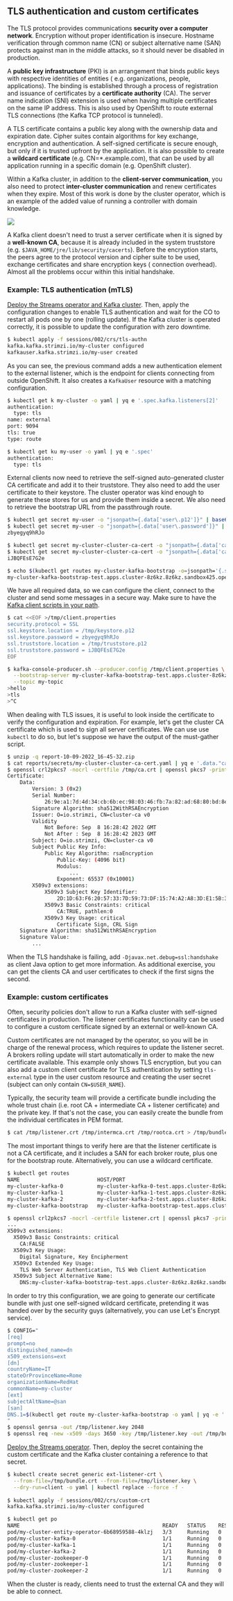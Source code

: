 ## TLS authentication and custom certificates

The TLS protocol provides communications **security over a computer network**. Encryption without proper identification
is insecure. Hostname verification through common name (CN) or subject alternative name (SAN) protects against man in
the middle attacks, so it should never be disabled in production.

A **public key infrastructure** (PKI) is an arrangement that binds public keys with respective identities of entities (
e.g. organizations, people, applications). The binding is established through a process of registration and issuance of
certificates by a **certificate authority** (CA). The server name indication (SNI) extension is used when having
multiple certificates on the same IP address. This is also used by OpenShift to route external TLS connections (the
Kafka TCP protocol is tunneled).

A TLS certificate contains a public key along with the ownership data and expiration date. Cipher suites contain
algorithms for key exchange, encryption and authentication. A self-signed certificate is secure enough, but only if it
is trusted upfront by the application. It is also possible to create a **wildcard certificate** (e.g. CN=*.example.com),
that can be used by all application running in a specific domain (e.g. OpenShift cluster).

Within a Kafka cluster, in addition to the **client-server communication**, you also need to protect **inter-cluster
communication** and renew certificates when they expire. Most of this work is done by the cluster operator, which is an
example of the added value of running a controller with domain knowledge.

![](images/connections.png)

A Kafka client doesn't need to trust a server certificate when it is signed by a **well-known CA**, because it is
already included in the system truststore (e.g. `$JAVA_HOME/jre/lib/security/cacerts`). Before the encryption starts,
the peers agree to the protocol version and cipher suite to be used, exchange certificates and share encryption keys (
connection overhead). Almost all the problems occur within this initial handshake.

### Example: TLS authentication (mTLS)

[Deploy the Streams operator and Kafka cluster](/sessions/001). Then, apply the configuration changes to enable TLS
authentication and wait for the CO to restart all pods one by one (rolling update). If the Kafka cluster is operated
correctly, it is possible to update the configuration with zero downtime.

```sh
$ kubectl apply -f sessions/002/crs/tls-authn
kafka.kafka.strimzi.io/my-cluster configured
kafkauser.kafka.strimzi.io/my-user created
```

As you can see, the previous command adds a new authentication element to the external listener, which is the endpoint
for clients connecting from outside OpenShift. It also creates a `KafkaUser` resource with a matching configuration.

```sh
$ kubectl get k my-cluster -o yaml | yq e '.spec.kafka.listeners[2]'
authentication:
  type: tls
name: external
port: 9094
tls: true
type: route

$ kubectl get ku my-user -o yaml | yq e '.spec'
authentication:
  type: tls
```

External clients now need to retrieve the self-signed auto-generated cluster CA certificate and add it to their
truststore. They also need to add the user certificate to their keystore. The cluster operator was kind enough to
generate these stores for us and provide them inside a secret. We also need to retrieve the bootstrap URL from the
passthrough route.

```sh
$ kubectl get secret my-user -o "jsonpath={.data['user\.p12']}" | base64 -d > /tmp/keystore.p12
$ kubectl get secret my-user -o "jsonpath={.data['user\.password']}" | base64 -d
zbyegyq9hRJo

$ kubectl get secret my-cluster-cluster-ca-cert -o "jsonpath={.data['ca\.p12']}" | base64 -d > /tmp/truststore.p12
$ kubectl get secret my-cluster-cluster-ca-cert -o "jsonpath={.data['ca\.password']}" | base64 -d
iJBQFEsE7G2e

$ echo $(kubectl get routes my-cluster-kafka-bootstrap -o=jsonpath='{.status.ingress[0].host}{"\n"}'):443
my-cluster-kafka-bootstrap-test.apps.cluster-8z6kz.8z6kz.sandbox425.opentlc.com:443
```

We have all required data, so we can configure the client, connect to the cluster and send some messages in a secure
way. Make sure to have the [Kafka client scripts in your path](/sessions/001).

```sh
$ cat <<EOF >/tmp/client.properties
security.protocol = SSL
ssl.keystore.location = /tmp/keystore.p12
ssl.keystore.password = zbyegyq9hRJo
ssl.truststore.location = /tmp/truststore.p12
ssl.truststore.password = iJBQFEsE7G2e
EOF

$ kafka-console-producer.sh --producer.config /tmp/client.properties \
  --bootstrap-server my-cluster-kafka-bootstrap-test.apps.cluster-8z6kz.8z6kz.sandbox425.opentlc.com:443 \
  --topic my-topic
>hello
>tls
>^C 
```

When dealing with TLS issues, it is useful to look inside the certificate to verify the configuration and expiration.
For example, let's get the cluster CA certificate which is used to sign all server certificates. We can use
use `kubectl` to do so, but let's suppose we have the output of the must-gather script.

```sh
$ unzip -q report-10-09-2022_16-45-32.zip
$ cat reports/secrets/my-cluster-cluster-ca-cert.yaml | yq e '.data."ca.crt"' | base64 -d > /tmp/ca.crt
$ openssl crl2pkcs7 -nocrl -certfile /tmp/ca.crt | openssl pkcs7 -print_certs -text -noout
Certificate:
    Data:
        Version: 3 (0x2)
        Serial Number:
            26:9e:a1:7d:4d:34:cb:6b:ec:98:03:46:fb:7a:82:ad:68:80:bd:8e
        Signature Algorithm: sha512WithRSAEncryption
        Issuer: O=io.strimzi, CN=cluster-ca v0
        Validity
            Not Before: Sep  8 16:28:42 2022 GMT
            Not After : Sep  8 16:28:42 2023 GMT
        Subject: O=io.strimzi, CN=cluster-ca v0
        Subject Public Key Info:
            Public Key Algorithm: rsaEncryption
                Public-Key: (4096 bit)
                Modulus:
                    ...
                Exponent: 65537 (0x10001)
        X509v3 extensions:
            X509v3 Subject Key Identifier: 
                2D:1D:63:F6:20:57:33:7D:59:73:DF:15:74:A2:A8:3D:E1:5B:3E:38
            X509v3 Basic Constraints: critical
                CA:TRUE, pathlen:0
            X509v3 Key Usage: critical
                Certificate Sign, CRL Sign
    Signature Algorithm: sha512WithRSAEncryption
    Signature Value:
        ...
```

When the TLS handshake is failing, add `-Djavax.net.debug=ssl:handshake` as client Java option to get more information.
As additional exercise, you can get the clients CA and user certificates to check if the first signs the second.

### Example: custom certificates

Often, security policies don't allow to run a Kafka cluster with self-signed certificates in production. The listener
certificates functionality can be used to configure a custom certificate signed by an external or well-known CA.

Custom certificates are not managed by the operator, so you will be in charge of the renewal process, which requires to
update the listener secret. A brokers rolling update will start automatically in order to make the new certificate
available. This example only shows TLS encryption, but you can also add a custom client certificate for TLS
authentication by setting `tls-external` type in the user custom resource and creating the user secret (subject can only
contain `CN=$USER_NAME`).

Typically, the security team will provide a certificate bundle including the whole trust chain (i.e. root CA +
intermediate CA + listener certificate) and the private key. If that's not the case, you can easily create the bundle
from the individual certificates in PEM format.

```sh
$ cat /tmp/listener.crt /tmp/intermca.crt /tmp/rootca.crt > /tmp/bundle.crt
```

The most important things to verify here are that the listener certificate is not a CA certificate, and it includes a
SAN for each broker route, plus one for the bootstrap route. Alternatively, you can use a wildcard certificate.

```sh
$ kubectl get routes
NAME                         HOST/PORT                                                                         PATH   SERVICES                              PORT   TERMINATION   WILDCARD
my-cluster-kafka-0           my-cluster-kafka-0-test.apps.cluster-8z6kz.8z6kz.sandbox425.opentlc.com                  my-cluster-kafka-0                    9094   passthrough   None
my-cluster-kafka-1           my-cluster-kafka-1-test.apps.cluster-8z6kz.8z6kz.sandbox425.opentlc.com                  my-cluster-kafka-1                    9094   passthrough   None
my-cluster-kafka-2           my-cluster-kafka-2-test.apps.cluster-8z6kz.8z6kz.sandbox425.opentlc.com                  my-cluster-kafka-2                    9094   passthrough   None
my-cluster-kafka-bootstrap   my-cluster-kafka-bootstrap-test.apps.cluster-8z6kz.8z6kz.sandbox425.opentlc.com          my-cluster-kafka-external-bootstrap   9094   passthrough   None

$ openssl crl2pkcs7 -nocrl -certfile listener.crt | openssl pkcs7 -print_certs -text -noout
...
X509v3 extensions:
  X509v3 Basic Constraints: critical
    CA:FALSE
  X509v3 Key Usage:
    Digital Signature, Key Encipherment
  X509v3 Extended Key Usage:
    TLS Web Server Authentication, TLS Web Client Authentication
  X509v3 Subject Alternative Name:
    DNS:my-cluster-kafka-bootstrap-test.apps.cluster-8z6kz.8z6kz.sandbox425.opentlc.com, DNS:my-cluster-kafka-0-test.apps.cluster-8z6kz.8z6kz.sandbox425.opentlc.com, DNS:my-cluster-kafka-1-test.apps.cluster-8z6kz.8z6kz.sandbox425.opentlc.com, DNS:my-cluster-kafka-2-test.apps.cluster-8z6kz.8z6kz.sandbox425.opentlc.com
```

In order to try this configuration, we are going to generate our certificate bundle with just one self-signed wildcard
certificate, pretending it was handed over by the security guys (alternatively, you can use Let's Encrypt service).

```sh
$ CONFIG="
[req]
prompt=no
distinguished_name=dn
x509_extensions=ext
[dn]
countryName=IT
stateOrProvinceName=Rome
organizationName=RedHat
commonName=my-cluster
[ext]
subjectAltName=@san
[san]
DNS.1=$(kubectl get route my-cluster-kafka-bootstrap -o yaml | yq -e '.status.ingress.[0].routerCanonicalHostname' | sed "s/router-default/*/")
"
$ openssl genrsa -out /tmp/listener.key 2048
$ openssl req -new -x509 -days 3650 -key /tmp/listener.key -out /tmp/bundle.crt -config <(echo "$CONFIG")
```

[Deploy the Streams operator](/sessions/001). Then, deploy the secret containing the custom certificate and the Kafka
cluster containing a reference to that secret.

```sh
$ kubectl create secret generic ext-listener-crt \
  --from-file=/tmp/bundle.crt --from-file=/tmp/listener.key \
  --dry-run=client -o yaml | kubectl replace --force -f -
  
$ kubectl apply -f sessions/002/crs/custom-crt
kafka.kafka.strimzi.io/my-cluster configured

$ kubectl get po
NAME                                              READY   STATUS    RESTARTS   AGE
pod/my-cluster-entity-operator-6b68959588-4klzj   3/3     Running   0          2m4s
pod/my-cluster-kafka-0                            1/1     Running   0          3m34s
pod/my-cluster-kafka-1                            1/1     Running   0          3m34s
pod/my-cluster-kafka-2                            1/1     Running   0          3m34s
pod/my-cluster-zookeeper-0                        1/1     Running   0          5m4s
pod/my-cluster-zookeeper-1                        1/1     Running   0          5m4s
pod/my-cluster-zookeeper-2                        1/1     Running   0          5m4s
```

When the cluster is ready, clients need to trust the external CA and they will be able to connect.
